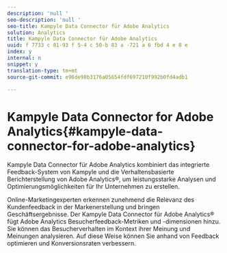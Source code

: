 ```yaml
---
description: 'null '
seo-description: 'null '
seo-title: Kampyle Data Connector für Adobe Analytics
solution: Analytics
title: Kampyle Data Connector für Adobe Analytics
uuid: f 7733 c 81-93 f 5-4 c 50-b 83 a -721 a 6 fbd 4 e 8 e
index: y
internal: n
snippet: y
translation-type: tm+mt
source-git-commit: e96de98b3176a05654fdf697210f992b0fd4adb1

---
```



# Kampyle Data Connector for Adobe Analytics{#kampyle-data-connector-for-adobe-analytics}

Kampyle Data Connector für Adobe Analytics kombiniert das integrierte Feedback-System von Kampyle und die Verhaltensbasierte Berichterstellung von Adobe Analytics®, um leistungsstarke Analysen und Optimierungsmöglichkeiten für Ihr Unternehmen zu erstellen.

Online-Marketingexperten erkennen zunehmend die Relevanz des Kundenfeedback in der Markenerstellung und bringen Geschäftsergebnisse. Der Kampyle Data Connector für Adobe Analytics® fügt Adobe Analytics Besucherfeedback-Metriken und -dimensionen hinzu. Sie können das Besucherverhalten im Kontext ihrer Meinung und Meinungen analysieren. Auf diese Weise können Sie anhand von Feedback optimieren und Konversionsraten verbessern.
